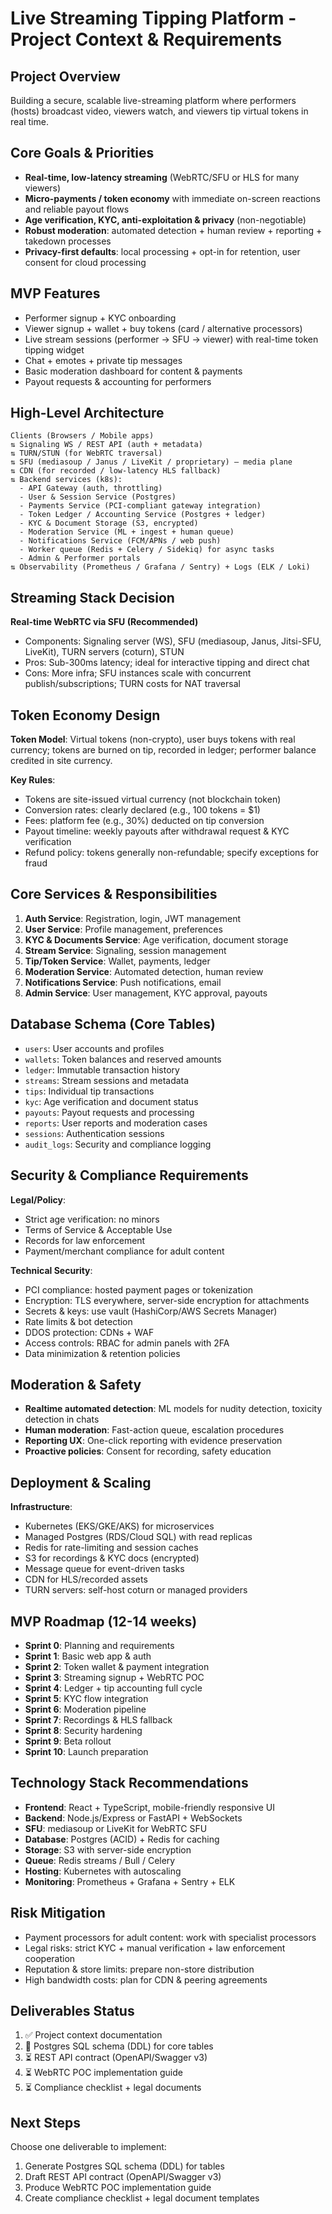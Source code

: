 # Live Streaming Tipping Platform - Project Context & Requirements

## Project Overview
Building a secure, scalable live-streaming platform where performers (hosts) broadcast video, viewers watch, and viewers tip virtual tokens in real time.

## Core Goals & Priorities
- **Real-time, low-latency streaming** (WebRTC/SFU or HLS for many viewers)
- **Micro-payments / token economy** with immediate on-screen reactions and reliable payout flows
- **Age verification, KYC, anti-exploitation & privacy** (non-negotiable)
- **Robust moderation**: automated detection + human review + reporting + takedown processes
- **Privacy-first defaults**: local processing + opt-in for retention, user consent for cloud processing

## MVP Features
- Performer signup + KYC onboarding
- Viewer signup + wallet + buy tokens (card / alternative processors)
- Live stream sessions (performer → SFU → viewer) with real-time token tipping widget
- Chat + emotes + private tip messages
- Basic moderation dashboard for content & payments
- Payout requests & accounting for performers

## High-Level Architecture
```
Clients (Browsers / Mobile apps)
⇅ Signaling WS / REST API (auth + metadata)
⇅ TURN/STUN (for WebRTC traversal)
⇅ SFU (mediasoup / Janus / LiveKit / proprietary) — media plane
⇅ CDN (for recorded / low-latency HLS fallback)
⇅ Backend services (k8s):
  - API Gateway (auth, throttling)
  - User & Session Service (Postgres)
  - Payments Service (PCI-compliant gateway integration)
  - Token Ledger / Accounting Service (Postgres + ledger)
  - KYC & Document Storage (S3, encrypted)
  - Moderation Service (ML + ingest + human queue)
  - Notifications Service (FCM/APNs / web push)
  - Worker queue (Redis + Celery / Sidekiq) for async tasks
  - Admin & Performer portals
⇅ Observability (Prometheus / Grafana / Sentry) + Logs (ELK / Loki)
```

## Streaming Stack Decision
**Real-time WebRTC via SFU (Recommended)**
- Components: Signaling server (WS), SFU (mediasoup, Janus, Jitsi-SFU, LiveKit), TURN servers (coturn), STUN
- Pros: Sub-300ms latency; ideal for interactive tipping and direct chat
- Cons: More infra; SFU instances scale with concurrent publish/subscriptions; TURN costs for NAT traversal

## Token Economy Design
**Token Model**: Virtual tokens (non-crypto), user buys tokens with real currency; tokens are burned on tip, recorded in ledger; performer balance credited in site currency.

**Key Rules**:
- Tokens are site-issued virtual currency (not blockchain token)
- Conversion rates: clearly declared (e.g., 100 tokens = $1)
- Fees: platform fee (e.g., 30%) deducted on tip conversion
- Payout timeline: weekly payouts after withdrawal request & KYC verification
- Refund policy: tokens generally non-refundable; specify exceptions for fraud

## Core Services & Responsibilities
1. **Auth Service**: Registration, login, JWT management
2. **User Service**: Profile management, preferences
3. **KYC & Documents Service**: Age verification, document storage
4. **Stream Service**: Signaling, session management
5. **Tip/Token Service**: Wallet, payments, ledger
6. **Moderation Service**: Automated detection, human review
7. **Notifications Service**: Push notifications, email
8. **Admin Service**: User management, KYC approval, payouts

## Database Schema (Core Tables)
- `users`: User accounts and profiles
- `wallets`: Token balances and reserved amounts
- `ledger`: Immutable transaction history
- `streams`: Stream sessions and metadata
- `tips`: Individual tip transactions
- `kyc`: Age verification and document status
- `payouts`: Payout requests and processing
- `reports`: User reports and moderation cases
- `sessions`: Authentication sessions
- `audit_logs`: Security and compliance logging

## Security & Compliance Requirements
**Legal/Policy**:
- Strict age verification: no minors
- Terms of Service & Acceptable Use
- Records for law enforcement
- Payment/merchant compliance for adult content

**Technical Security**:
- PCI compliance: hosted payment pages or tokenization
- Encryption: TLS everywhere, server-side encryption for attachments
- Secrets & keys: use vault (HashiCorp/AWS Secrets Manager)
- Rate limits & bot detection
- DDOS protection: CDNs + WAF
- Access controls: RBAC for admin panels with 2FA
- Data minimization & retention policies

## Moderation & Safety
- **Realtime automated detection**: ML models for nudity detection, toxicity detection in chats
- **Human moderation**: Fast-action queue, escalation procedures
- **Reporting UX**: One-click reporting with evidence preservation
- **Proactive policies**: Consent for recording, safety education

## Deployment & Scaling
**Infrastructure**:
- Kubernetes (EKS/GKE/AKS) for microservices
- Managed Postgres (RDS/Cloud SQL) with read replicas
- Redis for rate-limiting and session caches
- S3 for recordings & KYC docs (encrypted)
- Message queue for event-driven tasks
- CDN for HLS/recorded assets
- TURN servers: self-host coturn or managed providers

## MVP Roadmap (12-14 weeks)
- **Sprint 0**: Planning and requirements
- **Sprint 1**: Basic web app & auth
- **Sprint 2**: Token wallet & payment integration
- **Sprint 3**: Streaming signup + WebRTC POC
- **Sprint 4**: Ledger + tip accounting full cycle
- **Sprint 5**: KYC flow integration
- **Sprint 6**: Moderation pipeline
- **Sprint 7**: Recordings & HLS fallback
- **Sprint 8**: Security hardening
- **Sprint 9**: Beta rollout
- **Sprint 10**: Launch preparation

## Technology Stack Recommendations
- **Frontend**: React + TypeScript, mobile-friendly responsive UI
- **Backend**: Node.js/Express or FastAPI + WebSockets
- **SFU**: mediasoup or LiveKit for WebRTC SFU
- **Database**: Postgres (ACID) + Redis for caching
- **Storage**: S3 with server-side encryption
- **Queue**: Redis streams / Bull / Celery
- **Hosting**: Kubernetes with autoscaling
- **Monitoring**: Prometheus + Grafana + Sentry + ELK

## Risk Mitigation
- Payment processors for adult content: work with specialist processors
- Legal risks: strict KYC + manual verification + law enforcement cooperation
- Reputation & store limits: prepare non-store distribution
- High bandwidth costs: plan for CDN & peering agreements

## Deliverables Status
1. ✅ Project context documentation
2. 🔄 Postgres SQL schema (DDL) for core tables
3. ⏳ REST API contract (OpenAPI/Swagger v3)
4. ⏳ WebRTC POC implementation guide
5. ⏳ Compliance checklist + legal documents

## Next Steps
Choose one deliverable to implement:
1. Generate Postgres SQL schema (DDL) for tables
2. Draft REST API contract (OpenAPI/Swagger v3)
3. Produce WebRTC POC implementation guide
4. Create compliance checklist + legal document templates
